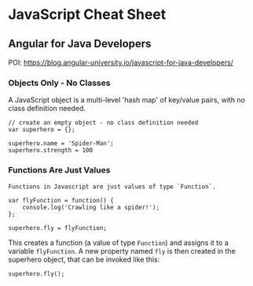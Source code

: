 # JavaScript Cheat Sheet

## Angular for Java Developers

POI: https://blog.angular-university.io/javascript-for-java-developers/

### Objects Only - No Classes

A JavaScript object is a multi-level 'hash map' of key/value pairs, with no class definition needed.

    // create an empty object - no class definition needed
    var superhero = {};

    superhero.name = 'Spider-Man';
    superhero.strength = 100

### Functions Are Just Values

    Functions in Javascript are just values of type `Function`.

    var flyFunction = function() {
        console.log('Crawling like a spider!');
    };

    superhero.fly = flyFunction;

This creates a function (a value of type `Function`) and assigns it to a variable `flyFunction`. 
A new property named `fly` is then created in the superhero object, that can be invoked like this:

    superhero.fly();